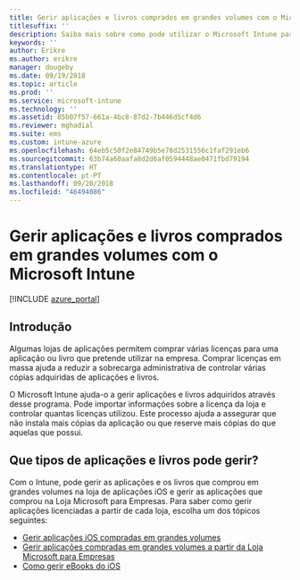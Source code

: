 ```yaml
---
title: Gerir aplicações e livros comprados em grandes volumes com o Microsoft Intune
titlesuffix: ''
description: Saiba mais sobre como pode utilizar o Microsoft Intune para gerir e monitorizar a utilização de aplicações e livros comprados em volume em lojas.
keywords: ''
author: Erikre
ms.author: erikre
manager: dougeby
ms.date: 09/19/2018
ms.topic: article
ms.prod: ''
ms.service: microsoft-intune
ms.technology: ''
ms.assetid: 85b07f57-661a-4bc8-87d2-7b446d5cf4d6
ms.reviewer: mghadial
ms.suite: ems
ms.custom: intune-azure
ms.openlocfilehash: 64eb5c50f2e84749b5e78d2531556c1faf291eb6
ms.sourcegitcommit: 63b74a60aafa8d2d6af0594448ae0471fbd79194
ms.translationtype: HT
ms.contentlocale: pt-PT
ms.lasthandoff: 09/20/2018
ms.locfileid: "46494086"
---
```

# <a name="manage-volume-purchased-apps-and-books-with-microsoft-intune"></a>Gerir aplicações e livros comprados em grandes volumes com o Microsoft Intune

[!INCLUDE [azure_portal](./includes/azure_portal.md)]

## <a name="introduction"></a>Introdução

Algumas lojas de aplicações permitem comprar várias licenças para uma aplicação ou livro que pretende utilizar na empresa. Comprar licenças em massa ajuda a reduzir a sobrecarga administrativa de controlar várias cópias adquiridas de aplicações e livros.

O Microsoft Intune ajuda-o a gerir aplicações e livros adquiridos através desse programa. Pode importar informações sobre a licença da loja e controlar quantas licenças utilizou. Este processo ajuda a assegurar que não instala mais cópias da aplicação ou que reserve mais cópias do que aquelas que possui.

## <a name="which-types-of-apps-and-books-can-you-manage"></a>Que tipos de aplicações e livros pode gerir?

Com o Intune, pode gerir as aplicações e os livros que comprou em grandes volumes na loja de aplicações iOS e gerir as aplicações que comprou na Loja Microsoft para Empresas. Para saber como gerir aplicações licenciadas a partir de cada loja, escolha um dos tópicos seguintes:

- [Gerir aplicações iOS compradas em grandes volumes](vpp-apps-ios.md)
- [Gerir aplicações compradas em grandes volumes a partir da Loja Microsoft para Empresas](windows-store-for-business.md)
- [Como gerir eBooks do iOS](vpp-ebooks-ios.md)
